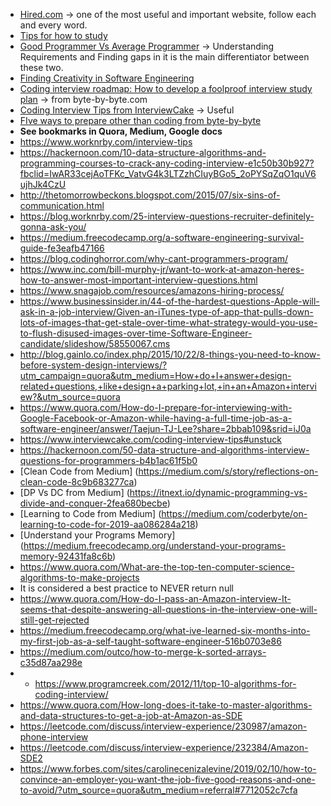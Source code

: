 - [Hired.com](https://hired.com/blog/candidates/how-to-effectively-prepare-for-technical-interviews/) -> one of the most useful and important website, follow each and every word.
- [Tips for how to study](https://haseebq.com/how-to-break-into-tech-job-hunting-and-interviews/#general-study)
- [Good Programmer Vs Average Programmer](https://hackernoon.com/good-programmer-vs-average-programmer-4a398889fe68) -> Understanding Requirements and Finding gaps in it is the main differentiator between these two.
- [Finding Creativity in Software Engineering](https://hackernoon.com/finding-creativity-in-software-engineering-5f20193ae54c)
- [Coding interview roadmap: How to develop a foolproof interview study plan](https://www.byte-by-byte.com/interview-roadmap/) -> from byte-by-byte.com
- [Coding Interview Tips from InterviewCake](https://www.interviewcake.com/coding-interview-tips) -> Useful
- [FIve ways to prepare other than coding from byte-by-byte](https://www.byte-by-byte.com/5-ways-to-prepare-for-your-coding-interview-other-than-coding/?utm_source=autoresponder&utm_medium=email&utm_campaign=new-subscribers&ck_subscriber_id=238790999)
- **See bookmarks in Quora, Medium, Google docs**
- https://www.worknrby.com/interview-tips
- https://hackernoon.com/10-data-structure-algorithms-and-programming-courses-to-crack-any-coding-interview-e1c50b30b927?fbclid=IwAR33cejAoTFKc_VatvG4k3LTZzhCIuyBGo5_2oPYSqZqO1quV6ujhJk4CzU
- http://thetomorrowbeckons.blogspot.com/2015/07/six-sins-of-communication.html
- https://blog.worknrby.com/25-interview-questions-recruiter-definitely-gonna-ask-you/
- https://medium.freecodecamp.org/a-software-engineering-survival-guide-fe3eafb47166
- https://blog.codinghorror.com/why-cant-programmers-program/
- https://www.inc.com/bill-murphy-jr/want-to-work-at-amazon-heres-how-to-answer-most-important-interview-questions.html
- https://www.snagajob.com/resources/amazons-hiring-process/
- https://www.businessinsider.in/44-of-the-hardest-questions-Apple-will-ask-in-a-job-interview/Given-an-iTunes-type-of-app-that-pulls-down-lots-of-images-that-get-stale-over-time-what-strategy-would-you-use-to-flush-disused-images-over-time-Software-Engineer-candidate/slideshow/58550067.cms
- http://blog.gainlo.co/index.php/2015/10/22/8-things-you-need-to-know-before-system-design-interviews/?utm_campaign=quora&utm_medium=How+do+I+answer+design-related+questions,+like+design+a+parking+lot,+in+an+Amazon+interview?&utm_source=quora
- https://www.quora.com/How-do-I-prepare-for-interviewing-with-Google-Facebook-or-Amazon-while-having-a-full-time-job-as-a-software-engineer/answer/Taejun-TJ-Lee?share=2bbab109&srid=iJ0a
- https://www.interviewcake.com/coding-interview-tips#unstuck
- https://hackernoon.com/50-data-structure-and-algorithms-interview-questions-for-programmers-b4b1ac61f5b0
- [Clean Code from Medium] (https://medium.com/s/story/reflections-on-clean-code-8c9b683277ca)
- [DP Vs DC from Medium] (https://itnext.io/dynamic-programming-vs-divide-and-conquer-2fea680becbe)
- [Learning to Code from Medium] (https://medium.com/coderbyte/on-learning-to-code-for-2019-aa086284a218)
- [Understand your Programs Memory] (https://medium.freecodecamp.org/understand-your-programs-memory-92431fa8c6b)
- https://www.quora.com/What-are-the-top-ten-computer-science-algorithms-to-make-projects
- It is considered a best practice to NEVER return null
- https://www.quora.com/How-do-I-pass-an-Amazon-interview-It-seems-that-despite-answering-all-questions-in-the-interview-one-will-still-get-rejected
- https://medium.freecodecamp.org/what-ive-learned-six-months-into-my-first-job-as-a-self-taught-software-engineer-516b0703e86
- https://medium.com/outco/how-to-merge-k-sorted-arrays-c35d87aa298e
- - https://www.programcreek.com/2012/11/top-10-algorithms-for-coding-interview/
- https://www.quora.com/How-long-does-it-take-to-master-algorithms-and-data-structures-to-get-a-job-at-Amazon-as-SDE
- https://leetcode.com/discuss/interview-experience/230987/amazon-phone-interview
- https://leetcode.com/discuss/interview-experience/232384/Amazon-SDE2
- https://www.forbes.com/sites/carolinecenizalevine/2019/02/10/how-to-convince-an-employer-you-want-the-job-five-good-reasons-and-one-to-avoid/?utm_source=quora&utm_medium=referral#7712052c7cfa

